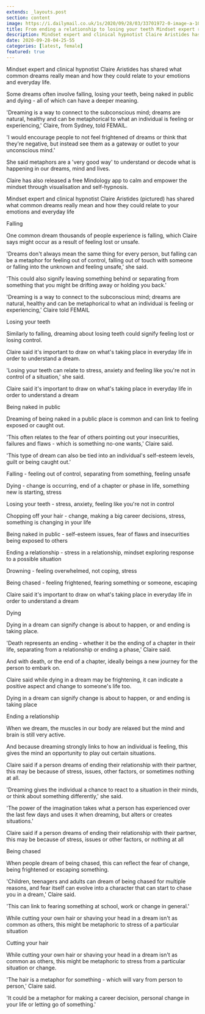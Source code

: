 ```yaml
---
extends: _layouts.post
section: content
image: https://i.dailymail.co.uk/1s/2020/09/28/03/33701972-0-image-a-10_1601263042628.jpg 
title: From ending a relationship to losing your teeth Mindset expert reveals what your dreams really mean 
description: Mindset expert and clinical hypnotist Claire Aristides has shared what common dreams really mean and how they could relate to your emotions and everyday life. 
date: 2020-09-28-04-25-55 
categories: [latest, female] 
featured: true 
--- 
```

Mindset expert and clinical hypnotist Claire Aristides has shared what common dreams really mean and how they could relate to your emotions and everyday life. 

Some dreams often involve falling, losing your teeth, being naked in public and dying - all of which can have a deeper meaning.

'Dreaming is a way to connect to the subconscious mind; dreams are natural, healthy and can be metaphorical to what an individual is feeling or experiencing,' Claire, from Sydney, told FEMAIL.

'I would encourage people to not feel frightened of dreams or think that they're negative, but instead see them as a gateway or outlet to your unconscious mind.'

She said metaphors are a 'very good way' to understand or decode what is happening in our dreams, mind and lives.

Claire has also released a free Mindology app to calm and empower the mindset through visualisation and self-hypnosis.

Mindset expert and clinical hypnotist Claire Aristides (pictured) has shared what common dreams really mean and how they could relate to your emotions and everyday life 

Falling

One common dream thousands of people experience is falling, which Claire says might occur as a result of feeling lost or unsafe.

'Dreams don't always mean the same thing for every person, but falling can be a metaphor for feeling out of control, falling out of touch with someone or falling into the unknown and feeling unsafe,' she said.

'This could also signify leaving something behind or separating from something that you might be drifting away or holding you back.'

'Dreaming is a way to connect to the subconscious mind; dreams are natural, healthy and can be metaphorical to what an individual is feeling or experiencing,' Claire told FEMAIL

Losing your teeth

Similarly to falling, dreaming about losing teeth could signify feeling lost or losing control.

Claire said it's important to draw on what's taking place in everyday life in order to understand a dream.

'Losing your teeth can relate to stress, anxiety and feeling like you're not in control of a situation,' she said.

Claire said it's important to draw on what's taking place in everyday life in order to understand a dream

Being naked in public

Dreaming of being naked in a public place is common and can link to feeling exposed or caught out.

'This often relates to the fear of others pointing out your insecurities, failures and flaws - which is something no-one wants,' Claire said.

'This type of dream can also be tied into an individual's self-esteem levels, guilt or being caught out.'  

Falling - feeling out of control, separating from something, feeling unsafe

Dying - change is occurring, end of a chapter or phase in life, something new is starting, stress

Losing your teeth - stress, anxiety, feeling like you're not in control

Chopping off your hair - change, making a big career decisions, stress, something is changing in your life

Being naked in public - self-esteem issues, fear of flaws and insecurities being exposed to others

Ending a relationship - stress in a relationship, mindset exploring response to a possible situation

Drowning - feeling overwhelmed, not coping, stress

Being chased - feeling frightened, fearing something or someone, escaping

Claire said it's important to draw on what's taking place in everyday life in order to understand a dream 

Dying

Dying in a dream can signify change is about to happen, or and ending is taking place.

'Death represents an ending - whether it be the ending of a chapter in their life, separating from a relationship or ending a phase,' Claire said.

And with death, or the end of a chapter, ideally beings a new journey for the person to embark on.

Claire said while dying in a dream may be frightening, it can indicate a positive aspect and change to someone's life too.

Dying in a dream can signify change is about to happen, or and ending is taking place

Ending a relationship

When we dream, the muscles in our body are relaxed but the mind and brain is still very active.

And because dreaming strongly links to how an individual is feeling, this gives the mind an opportunity to play out certain situations.

Claire said if a person dreams of ending their relationship with their partner, this may be because of stress, issues, other factors, or sometimes nothing at all.

'Dreaming gives the individual a chance to react to a situation in their minds, or think about something differently,' she said.

'The power of the imagination takes what a person has experienced over the last few days and uses it when dreaming, but alters or creates situations.' 

Claire said if a person dreams of ending their relationship with their partner, this may be because of stress, issues or other factors, or nothing at all

Being chased

When people dream of being chased, this can reflect the fear of change, being frightened or escaping something.

'Children, teenagers and adults can dream of being chased for multiple reasons, and fear itself can evolve into a character that can start to chase you in a dream,' Claire said. 

'This can link to fearing something at school, work or change in general.' 

While cutting your own hair or shaving your head in a dream isn't as common as others, this might be metaphoric to stress of a particular situation

Cutting your hair 

While cutting your own hair or shaving your head in a dream isn't as common as others, this might be metaphoric to stress from a particular situation or change.  

'The hair is a metaphor for something - which will vary from person to person,' Claire said. 

'It could be a metaphor for making a career decision, personal change in your life or letting go of something.'

